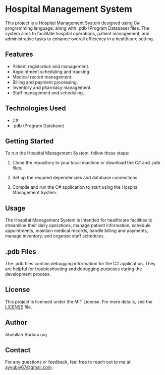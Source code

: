 # Hospital Management System

This project is a Hospital Management System designed using C# programming language, along with .pdb (Program Database) files. The system aims to facilitate hospital operations, patient management, and administrative tasks to enhance overall efficiency in a healthcare setting.

## Features

- Patient registration and management.
- Appointment scheduling and tracking.
- Medical record management.
- Billing and payment processing.
- Inventory and pharmacy management.
- Staff management and scheduling.

## Technologies Used

- C#
- .pdb (Program Database)

## Getting Started

To run the Hospital Management System, follow these steps:

1. Clone the repository to your local machine or download the C# and .pdb files.

2. Set up the required dependencies and database connections.

3. Compile and run the C# application to start using the Hospital Management System.

## Usage

The Hospital Management System is intended for healthcare facilities to streamline their daily operations, manage patient information, schedule appointments, maintain medical records, handle billing and payments, manage inventory, and organize staff schedules.

## .pdb Files

The .pdb files contain debugging information for the C# application. They are helpful for troubleshooting and debugging purposes during the development process.

## License

This project is licensed under the MIT License. For more details, see the [LICENSE](LICENSE) file.

## Author

Abdullah Abdurazaq

## Contact

For any questions or feedback, feel free to reach out to me at ayyubiy67@gmail.com.
